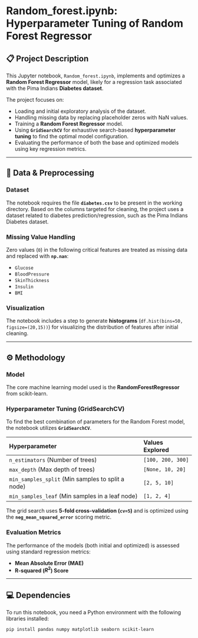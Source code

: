 # Random_forest.ipynb: Hyperparameter Tuning of Random Forest Regressor

## 📋 Project Description
This Jupyter notebook, `Random_forest.ipynb`, implements and optimizes a **Random Forest Regressor** model, likely for a regression task associated with the Pima Indians **Diabetes dataset**.

The project focuses on:
* Loading and initial exploratory analysis of the dataset.
* Handling missing data by replacing placeholder zeros with NaN values.
* Training a **Random Forest Regressor** model.
* Using **`GridSearchCV`** for exhaustive search-based **hyperparameter tuning** to find the optimal model configuration.
* Evaluating the performance of both the base and optimized models using key regression metrics.

---

## 💾 Data & Preprocessing
### Dataset
The notebook requires the file **`diabetes.csv`** to be present in the working directory. Based on the columns targeted for cleaning, the project uses a dataset related to diabetes prediction/regression, such as the Pima Indians Diabetes dataset.

### Missing Value Handling
Zero values (`0`) in the following critical features are treated as missing data and replaced with **`np.nan`**:
* `Glucose`
* `BloodPressure`
* `SkinThickness`
* `Insulin`
* `BMI`

### Visualization
The notebook includes a step to generate **histograms** (`df.hist(bins=50, figsize=(20,15))`) for visualizing the distribution of features after initial cleaning.

---

## ⚙️ Methodology
### Model
The core machine learning model used is the **RandomForestRegressor** from scikit-learn.

### Hyperparameter Tuning (GridSearchCV)
To find the best combination of parameters for the Random Forest model, the notebook utilizes **`GridSearchCV`**.

| Hyperparameter | Values Explored |
| :--- | :--- |
| `n_estimators` (Number of trees) | `[100, 200, 300]` |
| `max_depth` (Max depth of trees) | `[None, 10, 20]` |
| `min_samples_split` (Min samples to split a node) | `[2, 5, 10]` |
| `min_samples_leaf` (Min samples in a leaf node) | `[1, 2, 4]` |

The grid search uses **5-fold cross-validation (`cv=5`)** and is optimized using the **`neg_mean_squared_error`** scoring metric.

### Evaluation Metrics
The performance of the models (both initial and optimized) is assessed using standard regression metrics:
* **Mean Absolute Error (MAE)**
* **R-squared ($R^2$) Score**

---

## 💻 Dependencies
To run this notebook, you need a Python environment with the following libraries installed:

```bash
pip install pandas numpy matplotlib seaborn scikit-learn
